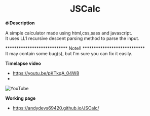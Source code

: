 <div align="center">
  <h1>JSCalc</h1>
</div>

**:fire: Description** <br>

A simple calculator made using html,css,sass and javascript. <br>
It uses LL1 recursive descent parsing method to parse the input.

**************************** Note!! ****************************
<br>
It may contain some bug(s), but I'm sure you can fix it easily.

**Timelapse video**
- https://youtu.be/pKTkqA_04W8
- 
![YouTube](https://img.shields.io/badge/YOUTUBE-%23FF0000.svg?style=for-the-badge&logo=YouTube&logoColor=white)

**Working page**
- https://andydevs69420.github.io/JSCalc/


